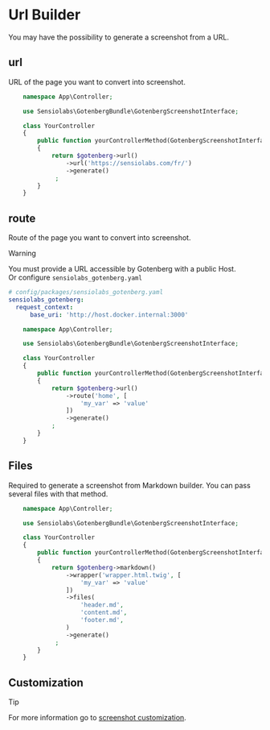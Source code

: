 # Url Builder

You may have the possibility to generate a screenshot from a URL.

## url

URL of the page you want to convert into screenshot.

```php
    namespace App\Controller;

    use Sensiolabs\GotenbergBundle\GotenbergScreenshotInterface;

    class YourController
    {
        public function yourControllerMethod(GotenbergScreenshotInterface $gotenberg): Response
        {
            return $gotenberg->url()
                ->url('https://sensiolabs.com/fr/')
                ->generate()
             ;
        }
    }
```

## route

Route of the page you want to convert into screenshot.

> [!WARNING]  
> You must provide a URL accessible by Gotenberg with a public Host.  
> Or configure `sensiolabs_gotenberg.yaml`
> ```yaml
> # config/packages/sensiolabs_gotenberg.yaml
> sensiolabs_gotenberg:
>   request_context:
>       base_uri: 'http://host.docker.internal:3000'
> ```


```php
    namespace App\Controller;

    use Sensiolabs\GotenbergBundle\GotenbergScreenshotInterface;

    class YourController
    {
        public function yourControllerMethod(GotenbergScreenshotInterface $gotenberg): Response
        {
            return $gotenberg->url()
                ->route('home', [
                    'my_var' => 'value'
                ])
                ->generate()
            ;
        }
    }
```

## Files

Required to generate a screenshot from Markdown builder. You can pass several files with that method.

```php
    namespace App\Controller;

    use Sensiolabs\GotenbergBundle\GotenbergScreenshotInterface;

    class YourController
    {
        public function yourControllerMethod(GotenbergScreenshotInterface $gotenberg): Response
        {
            return $gotenberg->markdown()
                ->wrapper('wrapper.html.twig', [
                    'my_var' => 'value'
                ])
                ->files(
                    'header.md', 
                    'content.md', 
                    'footer.md',
                )
                ->generate()
             ;
        }
    }
```

## Customization

> [!TIP]
> For more information go to [screenshot customization](customization).
